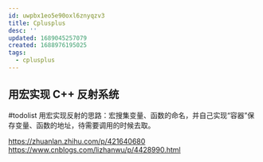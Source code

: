 ```yaml
---
id: uwpbx1eo5e90oxl6znyqzv3
title: Cplusplus
desc: ''
updated: 1689045257079
created: 1688976195025
tags:
  - cplusplus
---
```


## 用宏实现 C++ 反射系统

#todolist
用宏实现反射的思路：宏搜集变量、函数的命名，并自己实现“容器”保存变量、函数的地址，待需要调用的时候去取。

https://zhuanlan.zhihu.com/p/421640680
https://www.cnblogs.com/lizhanwu/p/4428990.html
